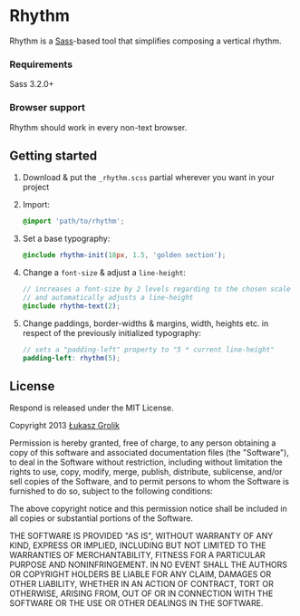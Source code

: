 # Rhythm

Rhythm is a [Sass](https://github.com/nex3/sass)-based tool that simplifies composing a vertical rhythm.

### Requirements

Sass 3.2.0+

### Browser support

Rhythm should work in every non-text browser.

## Getting started

1. Download & put the `_rhythm.scss` partial wherever you want in your project
2. Import:

   ```scss
   @import 'path/to/rhythm';
   ```

3. Set a base typography:

   ```scss
   @include rhythm-init(18px, 1.5, 'golden section');
   ```

4. Change a `font-size` & adjust a `line-height`:
  
   ```scss
   // increases a font-size by 2 levels regarding to the chosen scale
   // and automatically adjusts a line-height
   @include rhythm-text(2);
   ```

5. Change paddings, border-widths & margins, width, heights etc. in respect of the previously initialized typography:

   ```scss
   // sets a "padding-left" property to "5 * current line-height"
   padding-left: rhythm(5);
   ```

## License

Respond is released under the MIT License.

Copyright 2013 [Łukasz Grolik](http://lukaszgrolik.pl)

Permission is hereby granted, free of charge, to any person obtaining
a copy of this software and associated documentation files (the
"Software"), to deal in the Software without restriction, including
without limitation the rights to use, copy, modify, merge, publish,
distribute, sublicense, and/or sell copies of the Software, and to
permit persons to whom the Software is furnished to do so, subject to
the following conditions:

The above copyright notice and this permission notice shall be
included in all copies or substantial portions of the Software.

THE SOFTWARE IS PROVIDED "AS IS", WITHOUT WARRANTY OF ANY KIND,
EXPRESS OR IMPLIED, INCLUDING BUT NOT LIMITED TO THE WARRANTIES OF
MERCHANTABILITY, FITNESS FOR A PARTICULAR PURPOSE AND
NONINFRINGEMENT. IN NO EVENT SHALL THE AUTHORS OR COPYRIGHT HOLDERS BE
LIABLE FOR ANY CLAIM, DAMAGES OR OTHER LIABILITY, WHETHER IN AN ACTION
OF CONTRACT, TORT OR OTHERWISE, ARISING FROM, OUT OF OR IN CONNECTION
WITH THE SOFTWARE OR THE USE OR OTHER DEALINGS IN THE SOFTWARE.